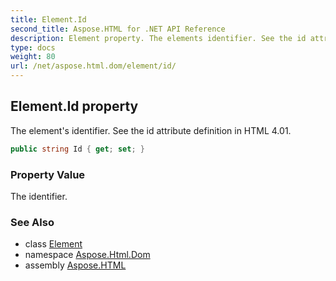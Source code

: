 ```yaml
---
title: Element.Id
second_title: Aspose.HTML for .NET API Reference
description: Element property. The elements identifier. See the id attribute definition in HTML 4.01
type: docs
weight: 80
url: /net/aspose.html.dom/element/id/
---
```

## Element.Id property

The element's identifier. See the id attribute definition in HTML 4.01.

```csharp
public string Id { get; set; }
```

### Property Value

The identifier.

### See Also

* class [Element](../)
* namespace [Aspose.Html.Dom](../../../aspose.html.dom/)
* assembly [Aspose.HTML](../../../)
